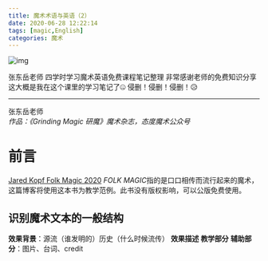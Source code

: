 ```yaml
---
title: 魔术术语与英语（2）
date: 2020-06-28 12:22:14
tags: [magic,English]
categories: 魔术
---
```

![img](https://cdn.jsdelivr.net/gh/ZHEGExyy/front/folk%20magic.png)

张东岳老师 四学时学习魔术英语免费课程笔记整理
非常感谢老师的免费知识分享
这大概是我在这个课里的学习笔记了🤐
侵删！侵删！侵删！😥
<!--more-->
---
张东岳老师  
*作品：《Grinding Magic 研魔》魔术杂志，态度魔术公众号*
# 前言
[Jared Kopf Folk Magic 2020](https://cdn.jsdelivr.net/gh/ZHEGExyy/front/Jared%20Kopf%20Folk%20Magic%202020.pdf "Jared Kopf Folk Magic 2020")
*FOLK MAGIC*指的是口口相传而流行起来的魔术，这篇博客将使用这本书为教学范例。此书没有版权影响，可以公版免费使用。
## 识别魔术文本的一般结构
**效果背景**：源流（谁发明的）历史（什么时候流传）
**效果描述**
**教学部分**
**辅助部分**：图片、台词、credit